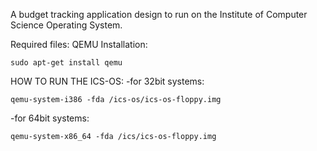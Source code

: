 A budget tracking application design to run on the Institute of Computer Science Operating System.

Required files:
QEMU
Installation:
```
sudo apt-get install qemu
```


HOW TO RUN THE ICS-OS:
-for 32bit systems:
```
qemu-system-i386 -fda /ics-os/ics-os-floppy.img
```
-for 64bit systems:
```
qemu-system-x86_64 -fda /ics/ics-os-floppy.img
```
